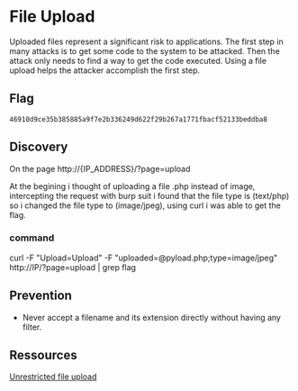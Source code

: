 # File Upload

Uploaded files represent a significant risk to applications. The first step in many attacks is to get some code to the system to be attacked. Then the attack only needs to find a way to get the code executed. Using a file upload helps the attacker accomplish the first step.

## Flag

```
46910d9ce35b385885a9f7e2b336249d622f29b267a1771fbacf52133beddba8
```

## Discovery

On the page http://{IP_ADDRESS}/?page=upload

At the begining i thought of uploading a file .php instead of image, intercepting the request with burp suit i found that the file type is (text/php)
so i changed the file type to (image/jpeg), using curl i was able to get the flag.

### command

curl -F "Upload=Upload" -F "uploaded=@pyload.php;type=image/jpeg" http://IP/\?page\=upload | grep flag

## Prevention

- Never accept a filename and its extension directly without having any filter.

## Ressources

[Unrestricted file upload](https://owasp.org/www-community/vulnerabilities/Unrestricted_File_Upload)
